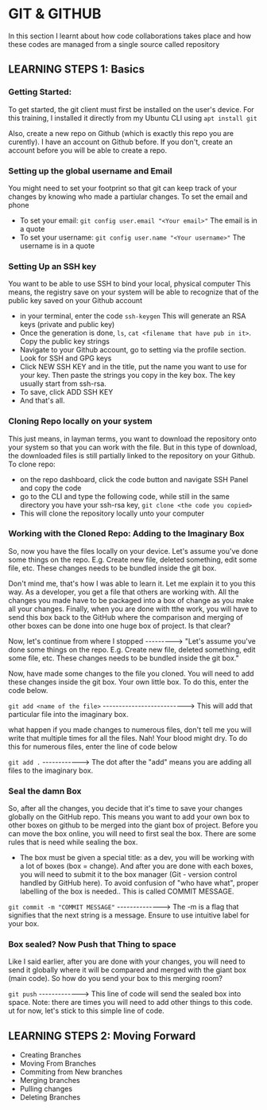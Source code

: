 # GIT & GITHUB
In this section I learnt about how code collaborations takes place and how these codes are managed from a single source called repository

## LEARNING STEPS 1: Basics

### Getting Started:
To get started, the git client must first be installed on the user's device. For this training, I installed it directly from my Ubuntu CLI using 
```apt install git```

Also, create a new repo on Github (which is exactly this repo you are curently). I have an account on Github before. If you don't, create an account before you will be able to create a repo.

### Setting up the global username and Email
You might need to set your footprint so that git can keep track of your changes by knowing who made a partiular changes. To set the email and phone

- To set your email: ```git config user.email "<Your email>"``` The email is in a quote
- To set your username: ```git config user.name "<Your username>"``` The username is in a quote

### Setting Up an SSH key
You want to be able to use SSH to bind your local, physical computer This means, the registry save on your system will  be able to recognize that of the public key saved on your Github account
- in your terminal, enter the code ```ssh-keygen``` This will generate an RSA keys (private and public key)
- Once the generation is done, ```ls```, ```cat <filename that have pub in it>```. Copy the public key strings
- Navigate to your Github account, go to setting via the profile section. Look for SSH and GPG keys
- Click NEW SSH KEY and in the title, put the name you want to use for your key. Then paste the strings you copy in the key box. The key usually start from ssh-rsa.
- To save, click ADD SSH KEY
- And that's all.


### Cloning Repo locally on your system
This just means, in layman terms, you want to download the repository onto your system so that you can work with the file. But in this type of download, the downloaded files is still partially linked to the repository on your Github.
To clone repo:
- on the repo dashboard, click the code button and navigate SSH Panel and copy the code
- go to the CLI and type the following code, while still in the same directory you have your ssh-rsa key,
```git clone <the code you copied>```
- This will clone the repository locally unto your computer

### Working with the Cloned Repo: Adding to the Imaginary Box
So, now you have the files locally on your device. Let's assume you've done some things on the repo. E.g. Create new file, deleted something, edit some file, etc. These changes needs to be bundled inside the git box. 

Don't mind me, that's how I was able to learn it. Let me explain it to you this way. As a developer, you get a file that others are working with. All the changes you made have to be packaged into a box of change as you make all your changes. Finally, when you are done with tthe work, you will have to send this box back to the GitHub where the comparison and merging of other boxes can be done into one huge box of project. Is that clear?

Now, let's continue from where I stopped ---------> "Let's assume you've done some things on the repo. E.g. Create new file, deleted something, edit some file, etc. These changes needs to be bundled inside the git box." 

Now, have made some changes to the file you cloned. You will need to add these changes inside the git box. Your own little box. To do this, enter the code below.

```git add <name of the file>``` --------------------------> This will add that particular file into the imaginary box.

what happen if you made changes to numerous files, don't tell me you will write that multiple times for all the files. Nah! Your blood might dry. 
To do this for numerous files, enter the line of code below

```git add .``` ------------> The dot after the "add" means you are adding all files to the imaginary box.

### Seal the damn Box
So, after all the changes, you decide that it's time to save your changes globally on the GitHub repo. This means you want to add your own box to other boxes on github to be merged into the giant box of project. Before you can move the box online, you will need to first seal the box. There are some rules that is need while sealing the box.
- The box must be given a special title: as a dev, you will be working with a lot of boxes (box = change). And after you are done with each boxes, you will need to submit it to the box manager (Git - version control handled by GitHub here). To avoid confusion of "who have what", proper labelling of the box is needed.. This is called COMMIT MESSAGE.

```git commit -m "COMMIT MESSAGE"``` --------------> The -m is a flag that signifies that the next string is a message. Ensure to use intuitive label for your box. 

### Box sealed? Now Push that Thing to space
Like I said earlier, after you are done with your changes, you will need to send it globally where it will be compared and merged with the giant box (main code). So how do you send your box to this merging room?

```git push``` -------------> This line of code will send the sealed box into space. Note: there are times you will need to add other things to this code. ut for now, let's stick to this simple line of code.

##  LEARNING STEPS 2: Moving Forward

- Creating Branches
- Moving From Branches
- Commiting from  New branches
- Merging branches
- Pulling changes
- Deleting Branches